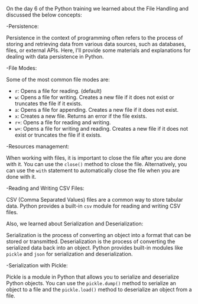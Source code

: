 On the day 6 of the Python training we learned about the File Handling and discussed the below concepts:

-Persistence:

Persistence in the context of programming often refers to the process of storing and retrieving data from various data sources, such as databases, files, or external APIs. Here, I'll provide some materials and explanations for dealing with data persistence in Python.

-File Modes:

Some of the most common file modes are:
- `r`: Opens a file for reading. (default)
- `w`: Opens a file for writing. Creates a new file if it does not exist or truncates the file if it exists.
- `a`: Opens a file for appending. Creates a new file if it does not exist.
- `x`: Creates a new file. Returns an error if the file exists.
- `r+`: Opens a file for reading and writing.
- `w+`: Opens a file for writing and reading. Creates a new file if it does not exist or truncates the file if it exists.

-Resources management:

When working with files, it is important to close the file after you are done with it. You can use the `close()` method to close the file. Alternatively, you can use the `with` statement to automatically close the file when you are done with it.

-Reading and Writing CSV Files:

CSV (Comma Separated Values) files are a common way to store tabular data. Python provides a built-in `csv` module for reading and writing CSV files.

Also, we learned about Serialization and Deserialization:

Serialization is the process of converting an object into a format that can be stored or transmitted. Deserialization is the process of converting the serialized data back into an object. Python provides built-in modules like `pickle` and `json` for serialization and deserialization.


-Serialization with Pickle:

Pickle is a module in Python that allows you to serialize and deserialize Python objects. You can use the `pickle.dump()` method to serialize an object to a file and the `pickle.load()` method to deserialize an object from a file.

